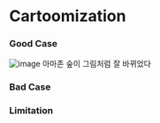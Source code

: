 # Cartoomization

### Good Case
![image](https://github.com/andrew0416/Cartoonization/assets/5708754/37d4b325-760d-4f7d-adc4-bad6a6db963e)
아마존 숲이 그림처럼 잘 바뀌었다
### Bad Case
### Limitation
